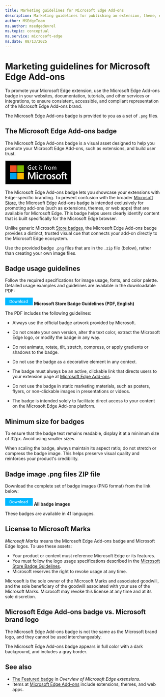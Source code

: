 ```yaml
---
title: Marketing guidelines for Microsoft Edge Add-ons
description: Marketing guidelines for publishing an extension, theme, or web app, such as using badges, at Microsoft Edge Add-ons.
author: MSEdgeTeam
ms.author: msedgedevrel
ms.topic: conceptual
ms.service: microsoft-edge
ms.date: 08/13/2025
---
```

# Marketing guidelines for Microsoft Edge Add-ons
<!-- https://learn.microsoft.com/windows/apps/publish/app-marketing-guidelines -->
<!-- focus concretely on "badge", though potentially can broaden later to cover add'l assets; at that time, can use more abstract umbrella wording -->

<!-- lexicon:
Microsoft Edge Add-ons - mainly means the site
Edge Add-ons - short form not currently used

Microsoft Edge Add-ons badge
Edge Add-ons badge - short form not currently used
-->

To promote your Microsoft Edge extension, use the Microsoft Edge Add-ons badge in your websites, documentation, tutorials, and other services or integrations, to ensure consistent, accessible, and compliant representation of the Microsoft Edge Add-ons brand.

The Microsoft Edge Add-ons badge is provided to you as a set of `.png` files.


<!-- ====================================================================== -->
## The Microsoft Edge Add-ons badge
<!-- https://learn.microsoft.com/windows/apps/publish/app-marketing-guidelines#store-badges -->

The Microsoft Edge Add-ons badge is a visual asset designed to help you promote your Microsoft Edge Add-ons, such as extensions, and build user trust.

![The Microsoft Edge Add-ons badge](./marketing-guidelines-images/microsoft-edge-add-ons-badge.png)

The Microsoft Edge Add-ons badge lets you showcase your extensions with Edge-specific branding.  To prevent confusion with the broader [Microsoft Store](https://apps.microsoft.com), the Microsoft Edge Add-ons badge is intended exclusively for promoting add-ons (such as extensions, themes, or web apps) that are available for Microsoft Edge.  This badge helps users clearly identify content that is built specifically for the Microsoft Edge browser.

Unlike generic Microsoft [Store badges](/windows/apps/publish/app-marketing-guidelines#store-badges), the Microsoft Edge Add-ons badge provides a distinct, trusted visual cue that connects your add-on directly to the Microsoft Edge ecosystem.

Use the provided badge `.png` files that are in the `.zip` file (below), rather than creating your own image files.


<!-- ====================================================================== -->
## Badge usage guidelines

Follow the required specifications for image usage, fonts, and color palette.  Detailed usage examples and guidelines are available in the downloadable PDF:

[![Download button](./marketing-guidelines-images/downloadbutton.png)](https://download.microsoft.com/download/0/7/D/07DF43D4-B1A8-4D38-BC02-4903BB36CEE8/Microsoft_Store_Badge_Guidelines.pdf) **Microsoft Store Badge Guidelines (PDF, English)**

The PDF includes the following guidelines:<!-- todo: review that statement -->

* Always use the official badge artwork provided by Microsoft.

* Do not create your own version, alter the text color, extract the Microsoft Edge logo, or modify the badge in any way.

* Do not animate, rotate, tilt, stretch, compress, or apply gradients or shadows to the badge.

* Do not use the badge as a decorative element in any context.

* The badge must always be an active, clickable link that directs users to your extension page at [Microsoft Edge Add-ons](https://microsoftedge.microsoft.com/addons/).

* Do not use the badge in static marketing materials, such as posters, flyers, or non-clickable images in presentations or videos.

* The badge is intended solely to facilitate direct access to your content on the Microsoft Edge Add-ons platform.


<!-- ====================================================================== -->
## Minimum size for badges

To ensure that the badge text remains readable, display it at a minimum size of 32px.  Avoid using smaller sizes.

When scaling the badge, always maintain its aspect ratio; do not stretch or compress the badge image.  This helps preserve visual quality and reinforces your product's credibility.


<!-- ====================================================================== -->
## Badge image .png files ZIP file

Download the complete set of badge images (PNG format) from the link below:

<!-- todo: upload .zip to download.microsoft.com (www.microsoft.com/download), or https://github.com/microsoft/MicrosoftEdge-Extensions/pull/365 -->
[![Download button](./marketing-guidelines-images/downloadbutton.png)](https://github.com/microsoft/MicrosoftEdge-Extensions/blob/main/assets/microsoft-edge-add-ons-badges.zip)<!-- todo: 404 --> **All badge images**

These badges are available in 41 languages.


<!-- ====================================================================== -->
## License to Microsoft Marks
<!-- https://learn.microsoft.com/windows/apps/publish/app-marketing-guidelines#license-to-microsoft-marks -->

_Microsoft Marks_ means the Microsoft Edge Add-ons badge and Microsoft Edge logos.  To use these assets:
* Your product or content must reference Microsoft Edge or its features.
* You must follow the logo usage specifications described in the [Microsoft Store Badge Guidelines](https://download.microsoft.com/download/0/7/D/07DF43D4-B1A8-4D38-BC02-4903BB36CEE8/Microsoft_Store_Badge_Guidelines.pdf).
* Microsoft reserves the right to revoke usage at any time.

Microsoft is the sole owner of the Microsoft Marks and associated goodwill, and the sole beneficiary of the goodwill associated with your use of the Microsoft Marks.  Microsoft may revoke this license at any time and at its sole discretion.


<!-- ====================================================================== -->
## Microsoft Edge Add-ons badge vs. Microsoft brand logo

The Microsoft Edge Add-ons badge is not the same as the Microsoft brand logo, and they cannot be used interchangeably.

The Microsoft Edge Add-ons badge appears in full color with a dark background, and includes a gray border.


<!-- ====================================================================== -->
## See also

* [The Featured badge](../index.md#the-featured-badge) in _Overview of Microsoft Edge extensions_.
* Items at [Microsoft Edge Add-ons](https://microsoftedge.microsoft.com/addons/) include extensions, themes, and web apps.
